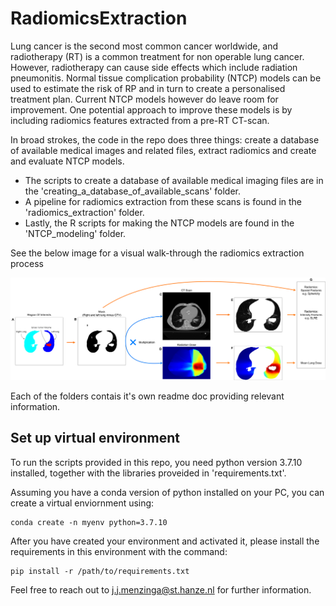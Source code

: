 # RadiomicsExtraction
Lung cancer is the second most common cancer worldwide, and radiotherapy (RT) is a common treatment for non operable lung cancer. However, radiotherapy can cause side effects which include radiation pneumonitis. Normal tissue complication probability (NTCP) models can be used to estimate the risk of RP and in turn to create a personalised treatment plan. Current NTCP models however do leave room for improvement. One potential approach to improve these models is by including radiomics features extracted from a pre-RT CT-scan.

In broad strokes, the code in the repo does three things: create a database of available medical images and related files, extract radiomics and create and evaluate NTCP models.

* The scripts to create a database of available medical imaging files are in the 'creating_a_database_of_available_scans' folder.
*  A pipeline for radiomics extraction from these scans is found in the 'radiomics_extraction' folder.
*  Lastly, the R scripts for making the NTCP models are found in the 'NTCP_modeling' folder.

See the below image for a visual walk-through the radiomics extraction process

![Visualisation of the radiomics extrection process](https://github.com/JMenzingaST/RadiomicsExtraction/blob/main/RE_visualisation.png?raw=true "Visualisation of the Radiomics Extraction process")

Each of the folders contais it's own readme doc providing relevant information.

## Set up virtual environment

To run the scripts provided in this repo, you need python version 3.7.10 installed, together with the libraries proveided in 'requirements.txt'.

Assuming you have a conda version of python installed on your PC, you can create a virtual enviornment using:

    conda create -n myenv python=3.7.10

After you have created your environment and activated it, please install the requirements in this environment with the command:

    pip install -r /path/to/requirements.txt

Feel free to reach out to j.j.menzinga@st.hanze.nl for further information.
